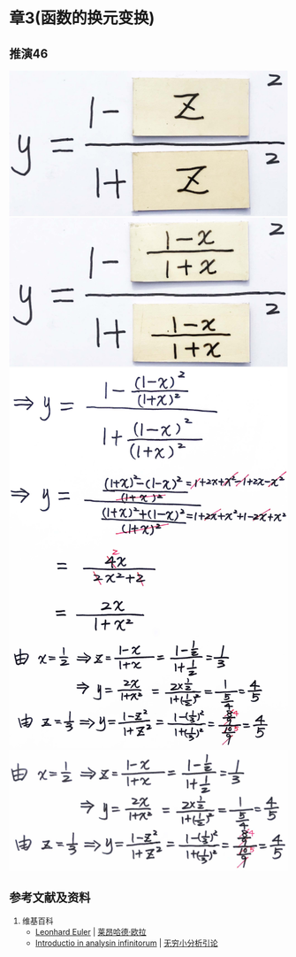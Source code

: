 # 章3(函数的换元变换)

## 推演46

![](/images/无穷和与无穷乘积/欧拉的无穷分析引论中典型的推演实验/章3/推演46/46-1.jpg)
![](/images/无穷和与无穷乘积/欧拉的无穷分析引论中典型的推演实验/章3/推演46/46-2.jpg)
![](/images/无穷和与无穷乘积/欧拉的无穷分析引论中典型的推演实验/章3/推演46/46-3.jpg)
![](/images/无穷和与无穷乘积/欧拉的无穷分析引论中典型的推演实验/章3/推演46/46-4.jpg)

## 参考文献及资料

1. 维基百科
	- [Leonhard Euler](https://en.wikipedia.org/wiki/Leonhard_Euler) | [莱昂哈德·欧拉](https://zh.wikipedia.org/wiki/%E8%90%8A%E6%98%82%E5%93%88%E5%BE%B7%C2%B7%E6%AD%90%E6%8B%89) 
	- [Introductio in analysin infinitorum](https://en.wikipedia.org/wiki/Introductio_in_analysin_infinitorum) | [无穷小分析引论](https://zh.wikipedia.org/wiki/%E6%97%A0%E7%A9%B7%E5%B0%8F%E5%88%86%E6%9E%90%E5%BC%95%E8%AE%BA) 




